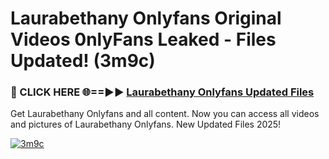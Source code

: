 # Laurabethany Onlyfans Original Videos 0nlyFans Leaked - Files Updated! (3m9c)

<h3>🔴 CLICK HERE 🌐==►► <a href="https://tinyurl.com/ehrbuxhb" rel="nofollow">Laurabethany Onlyfans Updated Files</a></h3>

Get Laurabethany Onlyfans and all content. Now you can access all videos and pictures of Laurabethany Onlyfans. New Updated Files 2025!

[![3m9c](https://i.imgur.com/lVYEuWS.gif)](https://tinyurl.com/ehrbuxhb)
